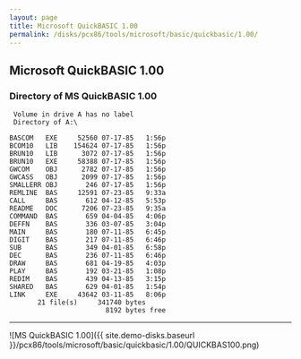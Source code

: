 ```yaml
---
layout: page
title: Microsoft QuickBASIC 1.00
permalink: /disks/pcx86/tools/microsoft/basic/quickbasic/1.00/
---
```


Microsoft QuickBASIC 1.00
-------------------------

### Directory of MS QuickBASIC 1.00

	 Volume in drive A has no label
	 Directory of A:\

	BASCOM   EXE     52560 07-17-85   1:56p
	BCOM10   LIB    154624 07-17-85   1:56p
	BRUN10   LIB      3072 07-17-85   1:56p
	BRUN10   EXE     58388 07-17-85   1:56p
	GWCOM    OBJ      2782 07-17-85   1:56p
	GWCASS   OBJ      2099 07-17-85   1:56p
	SMALLERR OBJ       246 07-17-85   1:56p
	REMLINE  BAS     12591 07-23-85   9:33a
	CALL     BAS       612 04-12-85   5:53p
	README   DOC      7206 07-23-85   9:35a
	COMMAND  BAS       659 04-04-85   4:06p
	DEFFN    BAS       336 03-07-85   3:04p
	MAIN     BAS       180 07-11-85   6:45p
	DIGIT    BAS       217 07-11-85   6:46p
	SUB      BAS       349 04-01-85   6:58p
	DEC      BAS       236 07-11-85   6:46p
	DRAW     BAS       681 04-19-85   4:03p
	PLAY     BAS       192 03-21-85   1:08p
	REDIM    BAS       439 04-13-85   3:15p
	SHARED   BAS       629 04-01-85   1:54p
	LINK     EXE     43642 03-11-85   8:06p
	       21 file(s)     341740 bytes
	                        8192 bytes free

---

![MS QuickBASIC 1.00]({{ site.demo-disks.baseurl }}/pcx86/tools/microsoft/basic/quickbasic/1.00/QUICKBAS100.png)
